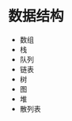 # 数据结构

[](https://vue3js.cn/interview/algorithm/structure.html#%E4%B8%80%E3%80%81%E6%98%AF%E4%BB%80%E4%B9%88)

* 数组
* 栈
* 队列
* 链表
* 树
* 图
* 堆
* 散列表
